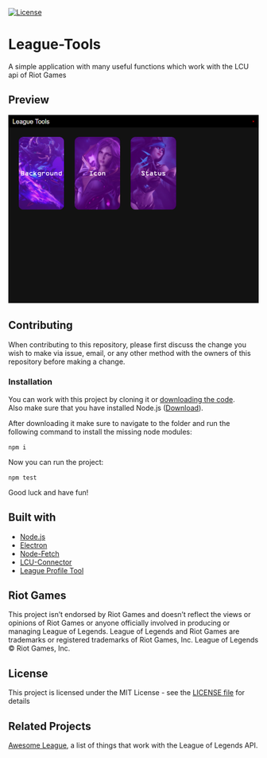 [![License](https://img.shields.io/crates/l/fontdue.svg)](/LICENSE)


# League-Tools
A simple application with many useful functions which work with the LCU api of Riot Games

## Preview
![Screenshot](/preview/screenshot.png?raw=true)

## Contributing
When contributing to this repository, please first discuss the change you wish to make via issue, email, or any other method with the owners of this repository before making a change.

### Installation
You can work with this project by cloning it or [downloading the code](https://github.com/7rebux/League-Tools/archive/main.zip).  
Also make sure that you have installed Node.js ([Download](https://www.npmjs.com/get-npm)).

After downloading it make sure to navigate to the folder and run the following command to install the missing node modules:
```batch
npm i
```
Now you can run the project:
```batch
npm test
```
Good luck and have fun!

## Built with
+ [Node.js](https://github.com/nodejs/node)
+ [Electron](https://github.com/electron/electron)
+ [Node-Fetch](https://github.com/node-fetch/node-fetch)
+ [LCU-Connector](https://github.com/Pupix/lcu-connector)
+ [League Profile Tool](https://github.com/MManoah/league-profile-tool)

## Riot Games
This project isn’t endorsed by Riot Games and doesn’t reflect the views or opinions of Riot Games or anyone officially involved in producing or managing League of Legends. League of Legends and Riot Games are trademarks or registered trademarks of Riot Games, Inc. League of Legends © Riot Games, Inc.

## License
This project is licensed under the MIT License - see the [LICENSE file](/LICENSE) for details

## Related Projects
[Awesome League](https://github.com/CommunityDragon/awesome-league), a list of things that work with the League of Legends API.
